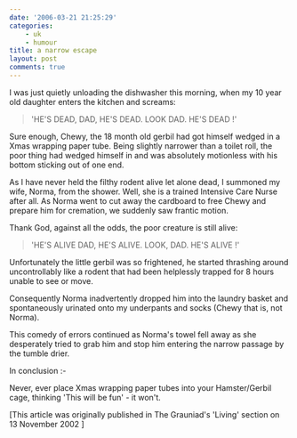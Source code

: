 ```yaml
---
date: '2006-03-21 21:25:29'
categories:
    - uk
    - humour
title: a narrow escape
layout: post
comments: true
---
```

I was just quietly unloading the dishwasher this morning, when my 10
year old daughter enters the kitchen and screams:
> 'HE'S DEAD, DAD, HE'S DEAD. LOOK DAD. HE'S DEAD !'

Sure enough, Chewy, the 18 month old gerbil had got himself wedged in a
Xmas wrapping paper tube. Being slightly narrower than a toilet roll,
the poor thing had wedged himself in and was absolutely motionless with
his bottom sticking out of one end.

As I have never held the filthy rodent alive let alone dead, I summoned
my wife, Norma, from the shower. Well, she is a trained Intensive Care
Nurse after all. As Norma went to cut away the cardboard to free Chewy
and prepare him for cremation, we suddenly saw frantic motion.

Thank God, against all the odds, the poor creature is still alive:

> 'HE'S ALIVE DAD, HE'S ALIVE. LOOK, DAD. HE'S ALIVE !'

Unfortunately the little gerbil was so frightened, he started thrashing
around uncontrollably like a rodent that had been helplessly trapped for
8 hours unable to see or move.

Consequently Norma inadvertently dropped him into the laundry basket and
spontaneously urinated onto my underpants and socks (Chewy that is, not
Norma).

This comedy of errors continued as Norma's towel fell away as she
desperately tried to grab him and stop him entering the narrow passage
by the tumble drier.

In conclusion :-

Never, ever place Xmas wrapping paper tubes into your Hamster/Gerbil
cage, thinking 'This will be fun' - it won't.

[This article was originally published in The Grauniad's 'Living'
section on 13 November 2002 ]
